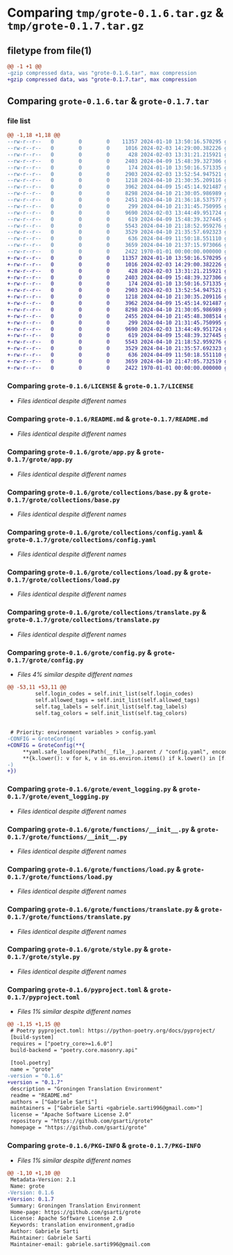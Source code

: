# Comparing `tmp/grote-0.1.6.tar.gz` & `tmp/grote-0.1.7.tar.gz`

## filetype from file(1)

```diff
@@ -1 +1 @@
-gzip compressed data, was "grote-0.1.6.tar", max compression
+gzip compressed data, was "grote-0.1.7.tar", max compression
```

## Comparing `grote-0.1.6.tar` & `grote-0.1.7.tar`

### file list

```diff
@@ -1,18 +1,18 @@
--rw-r--r--   0        0        0    11357 2024-01-10 13:50:16.570295 grote-0.1.6/LICENSE
--rw-r--r--   0        0        0     1016 2024-02-03 14:29:00.382226 grote-0.1.6/README.md
--rw-r--r--   0        0        0      428 2024-02-03 13:31:21.215921 grote-0.1.6/grote/__init__.py
--rw-r--r--   0        0        0     2403 2024-04-09 15:48:39.327306 grote-0.1.6/grote/app.py
--rw-r--r--   0        0        0      174 2024-01-10 13:50:16.571335 grote-0.1.6/grote/collections/__init__.py
--rw-r--r--   0        0        0     2903 2024-02-03 13:52:54.947521 grote-0.1.6/grote/collections/base.py
--rw-r--r--   0        0        0     1218 2024-04-10 21:30:35.209116 grote-0.1.6/grote/collections/config.yaml
--rw-r--r--   0        0        0     3962 2024-04-09 15:45:14.921487 grote-0.1.6/grote/collections/load.py
--rw-r--r--   0        0        0     8298 2024-04-10 21:30:05.986989 grote-0.1.6/grote/collections/translate.py
--rw-r--r--   0        0        0     2451 2024-04-10 21:36:18.537577 grote-0.1.6/grote/config.py
--rw-r--r--   0        0        0      299 2024-04-10 21:31:45.750995 grote-0.1.6/grote/config.yaml
--rw-r--r--   0        0        0     9690 2024-02-03 13:44:49.951724 grote-0.1.6/grote/event_logging.py
--rw-r--r--   0        0        0      619 2024-04-09 15:48:39.327445 grote-0.1.6/grote/functions/__init__.py
--rw-r--r--   0        0        0     5543 2024-04-10 21:18:52.959276 grote-0.1.6/grote/functions/load.py
--rw-r--r--   0        0        0     3529 2024-04-10 21:35:57.692323 grote-0.1.6/grote/functions/translate.py
--rw-r--r--   0        0        0      636 2024-04-09 11:50:18.551110 grote-0.1.6/grote/style.py
--rw-r--r--   0        0        0     3659 2024-04-10 21:37:15.973066 grote-0.1.6/pyproject.toml
--rw-r--r--   0        0        0     2422 1970-01-01 00:00:00.000000 grote-0.1.6/PKG-INFO
+-rw-r--r--   0        0        0    11357 2024-01-10 13:50:16.570295 grote-0.1.7/LICENSE
+-rw-r--r--   0        0        0     1016 2024-02-03 14:29:00.382226 grote-0.1.7/README.md
+-rw-r--r--   0        0        0      428 2024-02-03 13:31:21.215921 grote-0.1.7/grote/__init__.py
+-rw-r--r--   0        0        0     2403 2024-04-09 15:48:39.327306 grote-0.1.7/grote/app.py
+-rw-r--r--   0        0        0      174 2024-01-10 13:50:16.571335 grote-0.1.7/grote/collections/__init__.py
+-rw-r--r--   0        0        0     2903 2024-02-03 13:52:54.947521 grote-0.1.7/grote/collections/base.py
+-rw-r--r--   0        0        0     1218 2024-04-10 21:30:35.209116 grote-0.1.7/grote/collections/config.yaml
+-rw-r--r--   0        0        0     3962 2024-04-09 15:45:14.921487 grote-0.1.7/grote/collections/load.py
+-rw-r--r--   0        0        0     8298 2024-04-10 21:30:05.986989 grote-0.1.7/grote/collections/translate.py
+-rw-r--r--   0        0        0     2455 2024-04-10 21:45:48.308514 grote-0.1.7/grote/config.py
+-rw-r--r--   0        0        0      299 2024-04-10 21:31:45.750995 grote-0.1.7/grote/config.yaml
+-rw-r--r--   0        0        0     9690 2024-02-03 13:44:49.951724 grote-0.1.7/grote/event_logging.py
+-rw-r--r--   0        0        0      619 2024-04-09 15:48:39.327445 grote-0.1.7/grote/functions/__init__.py
+-rw-r--r--   0        0        0     5543 2024-04-10 21:18:52.959276 grote-0.1.7/grote/functions/load.py
+-rw-r--r--   0        0        0     3529 2024-04-10 21:35:57.692323 grote-0.1.7/grote/functions/translate.py
+-rw-r--r--   0        0        0      636 2024-04-09 11:50:18.551110 grote-0.1.7/grote/style.py
+-rw-r--r--   0        0        0     3659 2024-04-10 21:47:05.732519 grote-0.1.7/pyproject.toml
+-rw-r--r--   0        0        0     2422 1970-01-01 00:00:00.000000 grote-0.1.7/PKG-INFO
```

### Comparing `grote-0.1.6/LICENSE` & `grote-0.1.7/LICENSE`

 * *Files identical despite different names*

### Comparing `grote-0.1.6/README.md` & `grote-0.1.7/README.md`

 * *Files identical despite different names*

### Comparing `grote-0.1.6/grote/app.py` & `grote-0.1.7/grote/app.py`

 * *Files identical despite different names*

### Comparing `grote-0.1.6/grote/collections/base.py` & `grote-0.1.7/grote/collections/base.py`

 * *Files identical despite different names*

### Comparing `grote-0.1.6/grote/collections/config.yaml` & `grote-0.1.7/grote/collections/config.yaml`

 * *Files identical despite different names*

### Comparing `grote-0.1.6/grote/collections/load.py` & `grote-0.1.7/grote/collections/load.py`

 * *Files identical despite different names*

### Comparing `grote-0.1.6/grote/collections/translate.py` & `grote-0.1.7/grote/collections/translate.py`

 * *Files identical despite different names*

### Comparing `grote-0.1.6/grote/config.py` & `grote-0.1.7/grote/config.py`

 * *Files 4% similar despite different names*

```diff
@@ -53,11 +53,11 @@
         self.login_codes = self.init_list(self.login_codes)
         self.allowed_tags = self.init_list(self.allowed_tags)
         self.tag_labels = self.init_list(self.tag_labels)
         self.tag_colors = self.init_list(self.tag_colors)
 
 
 # Priority: environment variables > config.yaml
-CONFIG = GroteConfig(
+CONFIG = GroteConfig(**{
     **yaml.safe_load(open(Path(__file__).parent / "config.yaml", encoding="utf8")),
     **{k.lower(): v for k, v in os.environ.items() if k.lower() in [f.name.lower() for f in fields(GroteConfig)]},
-)
+})
```

### Comparing `grote-0.1.6/grote/event_logging.py` & `grote-0.1.7/grote/event_logging.py`

 * *Files identical despite different names*

### Comparing `grote-0.1.6/grote/functions/__init__.py` & `grote-0.1.7/grote/functions/__init__.py`

 * *Files identical despite different names*

### Comparing `grote-0.1.6/grote/functions/load.py` & `grote-0.1.7/grote/functions/load.py`

 * *Files identical despite different names*

### Comparing `grote-0.1.6/grote/functions/translate.py` & `grote-0.1.7/grote/functions/translate.py`

 * *Files identical despite different names*

### Comparing `grote-0.1.6/grote/style.py` & `grote-0.1.7/grote/style.py`

 * *Files identical despite different names*

### Comparing `grote-0.1.6/pyproject.toml` & `grote-0.1.7/pyproject.toml`

 * *Files 1% similar despite different names*

```diff
@@ -1,15 +1,15 @@
 # Poetry pyproject.toml: https://python-poetry.org/docs/pyproject/
 [build-system]
 requires = ["poetry_core>=1.6.0"]
 build-backend = "poetry.core.masonry.api"
 
 [tool.poetry]
 name = "grote"
-version = "0.1.6"
+version = "0.1.7"
 description = "Groningen Translation Environment"
 readme = "README.md"
 authors = ["Gabriele Sarti"]
 maintainers = ["Gabriele Sarti <gabriele.sarti996@gmail.com>"]
 license = "Apache Software License 2.0"
 repository = "https://github.com/gsarti/grote"
 homepage = "https://github.com/gsarti/grote"
```

### Comparing `grote-0.1.6/PKG-INFO` & `grote-0.1.7/PKG-INFO`

 * *Files 1% similar despite different names*

```diff
@@ -1,10 +1,10 @@
 Metadata-Version: 2.1
 Name: grote
-Version: 0.1.6
+Version: 0.1.7
 Summary: Groningen Translation Environment
 Home-page: https://github.com/gsarti/grote
 License: Apache Software License 2.0
 Keywords: translation environment,gradio
 Author: Gabriele Sarti
 Maintainer: Gabriele Sarti
 Maintainer-email: gabriele.sarti996@gmail.com
```

